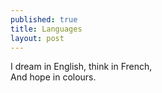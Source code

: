 ```yaml
---
published: true
title: Languages
layout: post
---
```

I dream in English, think in French,
<br/>
And hope in colours.